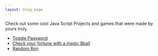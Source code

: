 ```yaml
---
layout: blog_page
--- 
```


Check out some cool Java Script Projects and games that were made by yours truly. 

- [Toggle Password](../JSwork/toggle-password.html)
- [Check your fortune with a magic 8ball](../JSwork/8ball.html)
- [Random Ron](../JSwork/rando-ron.html)